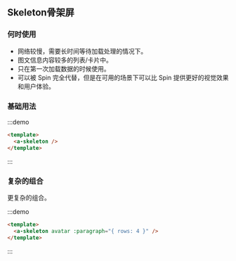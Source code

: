 ## Skeleton骨架屏
  
<!-- 详细文档见[Ant-Design-Vue Skeleton](https://antdv.com/components/skeleton-cn/) -->
### 何时使用
+ 网络较慢，需要长时间等待加载处理的情况下。
+ 图文信息内容较多的列表/卡片中。
+ 只在第一次加载数据的时候使用。
+ 可以被 Spin 完全代替，但是在可用的场景下可以比 Spin 提供更好的视觉效果和用户体验。

### 基础用法
  
:::demo
```html
<template>
  <a-skeleton />
</template>
```
:::

### 复杂的组合
更复杂的组合。

:::demo
```html
<template>
  <a-skeleton avatar :paragraph="{ rows: 4 }" />
</template>
```
:::

